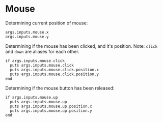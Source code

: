 # Mouse

Determining current position of mouse:

```
args.inputs.mouse.x
args.inputs.mouse.y
```

Determining if the mouse has been clicked, and it's position. Note:
`click` and `down` are aliases for each other.

```
if args.inputs.mouse.click
  puts args.inputs.mouse.click
  puts args.inputs.mouse.click.position.x
  puts args.inputs.mouse.click.position.y
end
```

Determining if the mouse button has been released:

```
if args.inputs.mouse.up
  puts args.inputs.mouse.up
  puts args.inputs.mouse.up.position.x
  puts args.inputs.mouse.up.position.y
end
```
